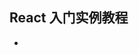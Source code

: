 ## React 入门实例教程

* <script> 标签的 type 属性为 text/babel 。这是因为 React 独有的 JSX 语法，跟 JavaScript 不兼容。凡是使用 JSX 的地方，都要加上 type="text/babel"

* react.js 、react-dom.js 和 Browser.js ，它们必须首先加载。react.js 是 React 的核心库，react-dom.js 是提供与 DOM 相关的功能，Browser.js 的作用是将 JSX 语法转为 JavaScript 语法，这一步很消耗时间，实际上线的时候，应该将它放到服务器完成。

* HTML 语言直接写在 JavaScript 语言之中，不加任何引号，这就是 JSX 的语法，它允许HTML与Javascript混写

* JSX的基本语法规则：遇到HTML标签（以<开头），就用HTML规则解析；遇到代码块（以{开头），就用javascript规则解析

* JSX允许直接在模板插入javascript变量，如果这个变量是一个数组，则会展开这个数组的所有成员

* React允许将代码封装成组件（Component）,然后像插入普通HTML标签一样，在网页中插入这个组件。React.createClass方法用于生成一个组件类。所有组件类都必须有自己的render方法，用于输出组件。

  ```
  组件实例：
  var MyComponent = React.createClass({
  	render:function(){
    		return <h1>Hello,world</h1>;
  	}
  });
  变量MyComponent就是一个组件类。模版插入<MyComponent />时，会自动生成一个MyComponent的实例
  ```

* 组件类的第一个字母必须大写，且组件类只能包含一个顶层标签。

* 组件的用法与原生的HTML标签完全一致，可以任意加入属性。组件的属性可以在组件类的this.props对象上获取，比如：

  ```
  var MyComponent = React.createClass({
   	render:function(){
     		 return <h1>Hello,{this.props.name}</h1>;
   	}
  });
  ReactDOM.render(<MyComponent name="John" />,document.getElementById('root'));
  最终渲染出来的是:<h1>Hello,John</h1>
  ```

* this.props 对象的属性与组件的属性一一对应，但是有一个例外，就是 this.props.children 属性。它表示组件的所有子节点

* 需要注意的是： this.props.children 的值有三种可能：如果当前组件没有子节点，它就是 undefined ;如果有一个子节点，数据类型是 object ；如果有多个子节点，数据类型就是 array 。所以，处理 his.props.children 的时候要小心。

  React 提供一个工具方法 React.Children 来处理 this.props.children 。我们可以用 React.Children.map 来遍历子节点，而不用担心 this.props.children 的数据类型。

  ```
  var NotesList = React.createClass({
    render: function() {
      return (
        <ol>
        {
          React.Children.map(this.props.children, function (child) {
            return <li>{child}</li>;
          })
        }
        </ol>
      );
    }
  });

  ReactDOM.render(
    <NotesList>
      <span>hello</span>
      <span>world</span>
    </NotesList>,
    document.body
  );
  ```

* 组件的属性可以接受任意值，字符串、对象、函数等都可以。有时，我们需要一种机制，验证别人使用组件时，提供的参数是否符合要求。

  组件类的PropTypes属性，就是用来验证组件实例的属性是否符合要求的。

  ```
  例：
  var MyTitle = React.createClass({
     propTypes: {
      title: React.PropTypes.string.isRequired,
     },
     render: ...
  });
  上面的Mytitle组件有一个title属性。PropTypes 告诉 React，这个 title 属性是必须的，而且它的值必须是字符串，如果不符合要求，初始化的时候就会报错。
  ```

* 组件的getDefaultProps方法可以用来设置组件属性的默认值

  ```
  var MyTitle = React.createClass({
   	getDefaultProps: function(){
  		return {
  			title:'Hello,World'
  		};
  	}
  });
  ```

* 组件并不是真实的DOM节点，而是存在于内存之中的一种数据结构，叫做虚拟DOM。只有当它插入文档以后，才会变成真实的DOM。根据React的设计，所有的DOM变动，都先在虚拟DOM上发生，然后再实际发生变动的部分，反映在真实DOM上，这种算法叫做DOM diff。

* 有时候我们需要从组件获取真实DOM节点，这时就需要用到ref属性

  ```
  var MyComponent = React.createClass({
    handleClick: function() {
      this.refs.myTextInput.focus();
    },
    render: function() {
      return (
        <div>
          <input type="text" ref="myTextInput" />
          <input type="button" value="Focus the text input" onClick={this.handleClick} />
        </div>
      );
    }
  });

  ReactDOM.render(
    <MyComponent />,
    document.getElementById('example')
  );
  ```

  上面代码中，组件 `MyComponent` 的子节点有一个文本输入框，用于获取用户的输入。这时就必须获取真实的 DOM 节点，虚拟 DOM 是拿不到用户输入的。为了做到这一点，文本输入框必须有一个 `ref` 属性，然后 `this.refs.[refName]` 就会返回这个真实的 DOM 节点。

  需要注意的是，由于 `this.refs.[refName]` 属性获取的是真实 DOM ，所以必须等到虚拟 DOM 插入文档以后，才能使用这个属性，否则会报错。上面代码中，通过为组件指定 `Click` 事件的回调函数，确保了只有等到真实 DOM 发生 `Click` 事件之后，才会读取 `this.refs.[refName]` 属性。

* 组件免不了要与用户互动，React 的一大创新，就是将组件看成是一个状态机，一开始有一个初始状态，然后用户互动，导致状态变化，从而触发重新渲染 UI

  ```
  var LikeButton = React.createClass({
    getInitialState: function() {
      return {liked: false};
    },
    handleClick: function(event) {
      this.setState({liked: !this.state.liked});
    },
    render: function() {
      var text = this.state.liked ? 'like' : 'haven\'t liked';
      return (
        <p onClick={this.handleClick}>
          You {text} this. Click to toggle.
        </p>
      );
    }
  });

  ReactDOM.render(
    <LikeButton />,
    document.getElementById('example')
  );

  上面代码是一个 LikeButton 组件，它的 getInitialState 方法用于定义初始状态，也就是一个对象，这个对象可以通过 this.state 属性读取。当用户点击组件，导致状态变化，this.setState 方法就修改状态值，每次修改以后，自动调用 this.render 方法，再次渲染组件
  ```

* 用户在表单填入的内容，属于用户跟组件的互动，所以不能用 this.props

  ```
  var Input = React.createClass({
    getInitialState: function() {
      return {value: 'Hello!'};
    },
    handleChange: function(event) {
      this.setState({value: event.target.value});
    },
    render: function () {
      var value = this.state.value;
      return (
        <div>
          <input type="text" value={value} onChange={this.handleChange} />
          <p>{value}</p >
        </div>
      );
    }
  });
  ReactDOM.render(<Input/>, document.body);

  上面代码中，文本输入框的值，不能用 this.props.value 读取，而要定义一个 onChange 事件的回调函数，通过 event.target.value 读取用户输入的值。textarea 元素、select元素、radio元素都属于这种情况
  ```

* 组件的生命周期

  ```
  组件的生命周期分成三个状态：
    Mounting:已插入真实DOM
    Updating:正在被重新渲染
    Unmounting:已移出真实DOM

  React 为每个状态都提供了两种处理函数，will 函数在进入状态之前调用，did 函数在进入状态之后调用：
    componentWillMount()
    componentDidMount()
    componentWillUpdate(object nextProps, object nextState)
    componentDidUpdate(object prevProps, object prevState)
    componentWillUnmount()
  ```

* 组件的style属性的设置方式，不能写成style="opacity:{this.state.opacity};"而要写成 style={{ opacity: this.state.opacity }}，因为React组件样式是一个对象，所以第一重大括号表示这是JavaScript语法，第二重大括号表示样式对象。

* 组件的数据来源，通常是通过 Ajax 请求从服务器获取，可以使用 componentDidMount 方法设置 Ajax 请求，等到请求成功，再用 this.setState 方法重新渲染 UI













